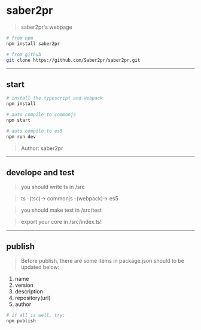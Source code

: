 # saber2pr

> saber2pr's webpage

```bash
# from npm
npm install saber2pr

# from github
git clone https://github.com/Saber2pr/saber2pr.git
```

---

## start

```bash
# install the typescript and webpack
npm install
```

```bash
# auto compile to commonjs
npm start

# auto compile to es5
npm run dev

```

> Author: saber2pr

---

## develope and test

> you should write ts in /src

> ts -(tsc)-> commonjs -(webpack)-> es5

> you should make test in /src/test

> export your core in /src/index.ts!

---

## publish

> Before publish, there are some items in package.json should to be updated below:

1. name
2. version
3. description
4. repository(url)
5. author

```bash
# if all is well, try:
npm publish
```


